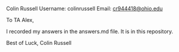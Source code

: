 Colin Russell
Username: colinrussell
Email: cr944418@ohio.edu

To TA Alex,

I recorded my answers in the answers.md file. It is in this repository.

Best of Luck,
Colin Russell
